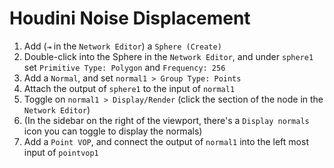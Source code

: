 # Houdini Noise Displacement

1. Add (`⇥` in the `Network Editor`) a `Sphere (Create)`
2. Double-click into the Sphere in the `Network Editor`, and under `sphere1` set `Primitive Type: Polygon` and `Frequency: 256`
3. Add a `Normal`, and set `normal1 > Group Type: Points`
4. Attach the output of `sphere1` to the input of `normal1`
5. Toggle on `normal1 > Display/Render` (click the section of the node in the `Network Editor`)
6. (In the sidebar on the right of the viewport, there's a `Display normals` icon you can toggle to display the normals)
7. Add a `Point VOP`, and connect the output of `normal1` into the left most input of `pointvop1`
